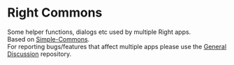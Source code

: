 # Right Commons
Some helper functions, dialogs etc used by multiple Right apps.</br>
Based on <a href="https://github.com/SimpleMobileTools/Simple-Commons">Simple-Commons</a>.</br>
For reporting bugs/features that affect multiple apps please use the <a href="https://github.com/Goodwy/Discussion">General Discussion</a> repository.
